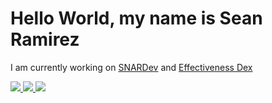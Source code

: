 # Hello World, my name is Sean Ramirez

I am currently working on [SNARDev](https://github.com/snaramirez872/snaramirez-dev) and [Effectiveness Dex](https://github.com/snaramirez872/Effectiveness-Dex)

<p>
    <a href="mailto:snaramirez872@gmail.com" rel="noreferrer" target="_blank">
        <img src="https://img.shields.io/badge/Gmail-D14836?style=for-the-badge&logo=gmail&logoColor=white" />
    </a>
    <a href="https://linkedin.com/in/seanaramirez/" rel="noreferrer" target="_blank">
        <img src="https://img.shields.io/badge/LinkedIn-0a66c2?style=for-the-badge&logo=linkedin&logoColor=white" />
    </a>
    <a href="https://seanramirez.vercel.app/" rel="noreferrer" target="_blank">
        <img src="https://img.shields.io/badge/My_Website-aquamarine?style=for-the-badge&logoColor=white" />
    </a>
</p>
